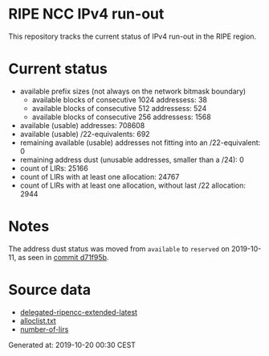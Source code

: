 # RIPE NCC IPv4 run-out
This repository tracks the current status of IPv4 run-out in the RIPE region.

# Current status
- available prefix sizes (not always on the network bitmask boundary)
  - available blocks of consecutive 1024 addressess: 38
  - available blocks of consecutive 512 addressess: 524
  - available blocks of consecutive 256 addressess: 1568
- available (usable) addresses: 708608
- available (usable) /22-equivalents: 692
- remaining available (usable) addresses not fitting into an /22-equivalent: 0
- remaining address dust (unusable addresses, smaller than a /24): 0
- count of LIRs: 25166
- count of LIRs with at least one allocation: 24767
- count of LIRs with at least one allocation, without last /22 allocation: 2944

# Notes
The address dust status was moved from `available` to `reserved` on 2019-10-11, as seen in [commit d71f95b](https://github.com/zajdee/ripe-ncc-ipv4-runout/commit/d71f95b1f7c9f639556e395e4ad0f41e54834954).

# Source data
- [delegated-ripencc-extended-latest](https://ftp.ripe.net/pub/stats/ripencc/delegated-ripencc-extended-latest)
- [alloclist.txt](https://ftp.ripe.net/pub/stats/ripencc/membership/alloclist.txt)
- [number-of-lirs](https://labs.ripe.net/statistics/number-of-lirs)

Generated at: 2019-10-20 00:30 CEST
